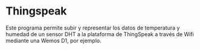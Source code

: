 # Thingspeak
Este programa permite subir y representar los datos de temperatura y humedad de un sensor DHT
a la plataforma de ThingSpeak a través de Wifi mediante una Wemos D1, por ejemplo.
